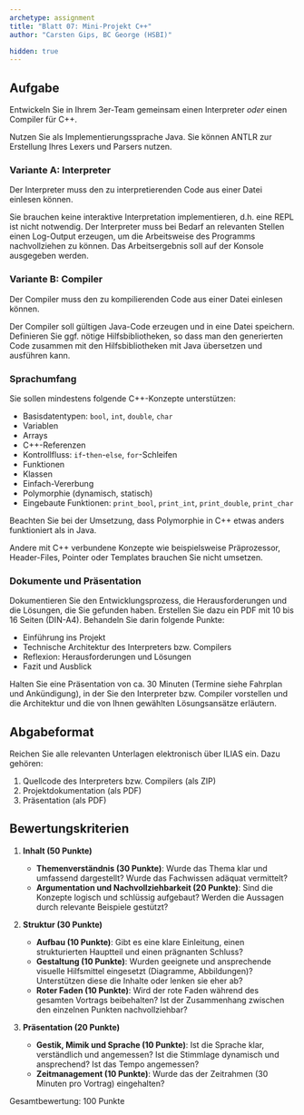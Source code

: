 ```yaml
---
archetype: assignment
title: "Blatt 07: Mini-Projekt C++"
author: "Carsten Gips, BC George (HSBI)"

hidden: true
---
```


<!--  pandoc -s -f markdown -t markdown+smart-grid_tables-multiline_tables-simple_tables --columns=94 --reference-links=true  sheet07.md  -o xxx.md  -->

## Aufgabe

Entwickeln Sie in Ihrem 3er-Team gemeinsam einen Interpreter *oder* einen Compiler für C++.

Nutzen Sie als Implementierungssprache Java. Sie können ANTLR zur Erstellung Ihres Lexers und
Parsers nutzen.

### Variante A: Interpreter

Der Interpreter muss den zu interpretierenden Code aus einer Datei einlesen können.

Sie brauchen keine interaktive Interpretation implementieren, d.h. eine REPL ist nicht
notwendig. Der Interpreter muss bei Bedarf an relevanten Stellen einen Log-Output erzeugen, um
die Arbeitsweise des Programms nachvollziehen zu können. Das Arbeitsergebnis soll auf der
Konsole ausgegeben werden.

### Variante B: Compiler

Der Compiler muss den zu kompilierenden Code aus einer Datei einlesen können.

Der Compiler soll gültigen Java-Code erzeugen und in eine Datei speichern. Definieren Sie ggf.
nötige Hilfsbibliotheken, so dass man den generierten Code zusammen mit den Hilfsbibliotheken
mit Java übersetzen und ausführen kann.

### Sprachumfang

Sie sollen mindestens folgende C++-Konzepte unterstützen:

-   Basisdatentypen: `bool`, `int`, `double`, `char`
-   Variablen
-   Arrays
-   C++-Referenzen
-   Kontrollfluss: `if`-`then`-`else`, `for`-Schleifen
-   Funktionen
-   Klassen
-   Einfach-Vererbung
-   Polymorphie (dynamisch, statisch)
-   Eingebaute Funktionen: `print_bool`, `print_int`, `print_double`, `print_char`

Beachten Sie bei der Umsetzung, dass Polymorphie in C++ etwas anders funktioniert als in Java.

Andere mit C++ verbundene Konzepte wie beispielsweise Präprozessor, Header-Files, Pointer oder
Templates brauchen Sie nicht umsetzen.

### Dokumente und Präsentation

Dokumentieren Sie den Entwicklungsprozess, die Herausforderungen und die Lösungen, die Sie
gefunden haben. Erstellen Sie dazu ein PDF mit 10 bis 16 Seiten (DIN-A4). Behandeln Sie darin
folgende Punkte:

-   Einführung ins Projekt
-   Technische Architektur des Interpreters bzw. Compilers
-   Reflexion: Herausforderungen und Lösungen
-   Fazit und Ausblick

Halten Sie eine Präsentation von ca. 30 Minuten (Termine siehe Fahrplan und Ankündigung), in
der Sie den Interpreter bzw. Compiler vorstellen und die Architektur und die von Ihnen
gewählten Lösungsansätze erläutern.

## Abgabeformat

Reichen Sie alle relevanten Unterlagen elektronisch über ILIAS ein. Dazu gehören:

1.  Quellcode des Interpreters bzw. Compilers (als ZIP)
2.  Projektdokumentation (als PDF)
3.  Präsentation (als PDF)

## Bewertungskriterien

1.  **Inhalt (50 Punkte)**

    -   **Themenverständnis (30 Punkte)**: Wurde das Thema klar und umfassend dargestellt?
        Wurde das Fachwissen adäquat vermittelt?
    -   **Argumentation und Nachvollziehbarkeit (20 Punkte)**: Sind die Konzepte logisch und
        schlüssig aufgebaut? Werden die Aussagen durch relevante Beispiele gestützt?

2.  **Struktur (30 Punkte)**

    -   **Aufbau (10 Punkte)**: Gibt es eine klare Einleitung, einen strukturierten Hauptteil
        und einen prägnanten Schluss?
    -   **Gestaltung (10 Punkte)**: Wurden geeignete und ansprechende visuelle Hilfsmittel
        eingesetzt (Diagramme, Abbildungen)? Unterstützen diese die Inhalte oder lenken sie
        eher ab?
    -   **Roter Faden (10 Punkte)**: Wird der rote Faden während des gesamten Vortrags
        beibehalten? Ist der Zusammenhang zwischen den einzelnen Punkten nachvollziehbar?

3.  **Präsentation (20 Punkte)**

    -   **Gestik, Mimik und Sprache (10 Punkte)**: Ist die Sprache klar, verständlich und
        angemessen? Ist die Stimmlage dynamisch und ansprechend? Ist das Tempo angemessen?
    -   **Zeitmanagement (10 Punkte)**: Wurde das der Zeitrahmen (30 Minuten pro Vortrag)
        eingehalten?

Gesamtbewertung: 100 Punkte

